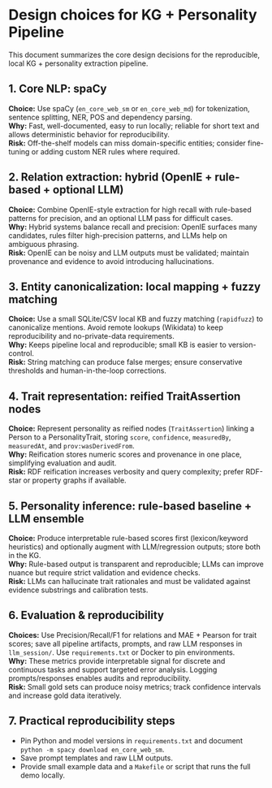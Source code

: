 # Design choices for KG + Personality Pipeline

This document summarizes the core design decisions for the reproducible, local KG + personality extraction pipeline.

## 1. Core NLP: spaCy
**Choice:** Use spaCy (`en_core_web_sm` or `en_core_web_md`) for tokenization, sentence splitting, NER, POS and dependency parsing.  
**Why:** Fast, well-documented, easy to run locally; reliable for short text and allows deterministic behavior for reproducibility.  
**Risk:** Off-the-shelf models can miss domain-specific entities; consider fine-tuning or adding custom NER rules where required.

## 2. Relation extraction: hybrid (OpenIE + rule-based + optional LLM)
**Choice:** Combine OpenIE-style extraction for high recall with rule-based patterns for precision, and an optional LLM pass for difficult cases.  
**Why:** Hybrid systems balance recall and precision: OpenIE surfaces many candidates, rules filter high-precision patterns, and LLMs help on ambiguous phrasing.  
**Risk:** OpenIE can be noisy and LLM outputs must be validated; maintain provenance and evidence to avoid introducing hallucinations.

## 3. Entity canonicalization: local mapping + fuzzy matching
**Choice:** Use a small SQLite/CSV local KB and fuzzy matching (`rapidfuzz`) to canonicalize mentions. Avoid remote lookups (Wikidata) to keep reproducibility and no-private-data requirements.  
**Why:** Keeps pipeline local and reproducible; small KB is easier to version-control.  
**Risk:** String matching can produce false merges; ensure conservative thresholds and human-in-the-loop corrections.

## 4. Trait representation: reified TraitAssertion nodes
**Choice:** Represent personality as reified nodes (`TraitAssertion`) linking a Person to a PersonalityTrait, storing `score`, `confidence`, `measuredBy`, `measuredAt`, and `prov:wasDerivedFrom`.  
**Why:** Reification stores numeric scores and provenance in one place, simplifying evaluation and audit.  
**Risk:** RDF reification increases verbosity and query complexity; prefer RDF-star or property graphs if available.

## 5. Personality inference: rule-based baseline + LLM ensemble
**Choice:** Produce interpretable rule-based scores first (lexicon/keyword heuristics) and optionally augment with LLM/regression outputs; store both in the KG.  
**Why:** Rule-based output is transparent and reproducible; LLMs can improve nuance but require strict validation and evidence checks.  
**Risk:** LLMs can hallucinate trait rationales and must be validated against evidence substrings and calibration tests.

## 6. Evaluation & reproducibility
**Choices:** Use Precision/Recall/F1 for relations and MAE + Pearson for trait scores; save all pipeline artifacts, prompts, and raw LLM responses in `llm_session/`. Use `requirements.txt` or Docker to pin environments.  
**Why:** These metrics provide interpretable signal for discrete and continuous tasks and support targeted error analysis. Logging prompts/responses enables audits and reproducibility.  
**Risk:** Small gold sets can produce noisy metrics; track confidence intervals and increase gold data iteratively.

## 7. Practical reproducibility steps
- Pin Python and model versions in `requirements.txt` and document `python -m spacy download en_core_web_sm`.  
- Save prompt templates and raw LLM outputs.  
- Provide small example data and a `Makefile` or script that runs the full demo locally.

